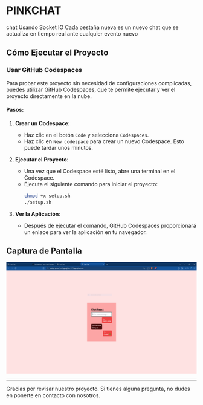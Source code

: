 # PINKCHAT

chat Usando Socket IO
Cada pestaña nueva es un nuevo chat que se actualiza en tiempo real ante cualquier evento nuevo

## Cómo Ejecutar el Proyecto

### Usar GitHub Codespaces

Para probar este proyecto sin necesidad de configuraciones complicadas, puedes utilizar GitHub Codespaces, que te permite ejecutar y ver el proyecto directamente en la nube.

#### Pasos:

1. **Crear un Codespace**:
    - Haz clic en el botón `Code` y selecciona `Codespaces`.
    - Haz clic en `New codespace` para crear un nuevo Codespace. Esto puede tardar unos minutos.

2. **Ejecutar el Proyecto**:
    - Una vez que el Codespace esté listo, abre una terminal en el Codespace.
    - Ejecuta el siguiente comando para iniciar el proyecto:
      ```bash
      chmod +x setup.sh
      ./setup.sh
      ```

3. **Ver la Aplicación**:
    - Después de ejecutar el comando, GitHub Codespaces proporcionará un enlace para ver la aplicación en tu navegador.

## Captura de Pantalla

![/assets/image.png](https://github.com/sulevilo/pink-chat/blob/main/assets/image.PNG)

---

Gracias por revisar nuestro proyecto. Si tienes alguna pregunta, no dudes en ponerte en contacto con nosotros.
